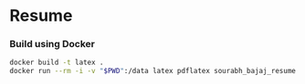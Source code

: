# Resume

### Build using Docker
```sh
docker build -t latex .
docker run --rm -i -v "$PWD":/data latex pdflatex sourabh_bajaj_resume.tex
```

